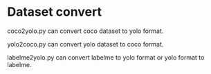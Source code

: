 # Dataset convert

coco2yolo.py can convert coco dataset to yolo format.

yolo2coco.py can convert yolo dataset to coco format.

labelme2yolo.py can convert labelme to yolo format or yolo format to labelme.